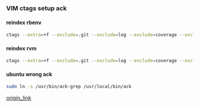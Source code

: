 ### VIM ctags setup ack

#### reindex rbenv

```bash
ctags --extra=+f --exclude=.git --exclude=log --exclude=coverage --exclude=public/assets -R *  /home/ken/.rbenv/versions/1.9.3-p429/lib/ruby/gems/1.9.1/gems/*
```

#### reindex rvm

```bash
ctags --extra=+f --exclude=.git --exclude=log --exclude=coverage --exclude=public/assets -R * `rvm gemdir`/gems/*
```

#### ubuntu wrong ack

```bash
sudo ln -s /usr/bin/ack-grep /usr/local/bin/ack  
```


[origin_link](http://hlee.iteye.com/blog/1488865)
